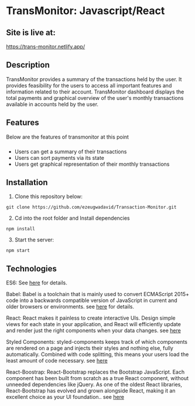 # TransMonitor: Javascript/React


## Site is live at:
https://trans-monitor.netlify.app/


## Description
TransMonitor provides a summary of the transactions held by the user. It provides feasibility for the users to access all important features and information related to their account. TransMonitor dashboard displays the total payments and graphical overview of the user's monthly transactions available in accounts held by the user.

## Features
Below are the features of transmonitor at this point

###
- Users can get a summary of their transactions<br>
- Users can sort payments via its state<br>
- Users get graphical representation of their monthly transactions<br>


## Installation

1. Clone this repository below:
```
git clone https://github.com/ezeugwadavid/Transaction-Monitor.git
```

2. Cd into the root folder and Install dependencies
```
npm install
```

3. Start the server:
```
npm start
```


## Technologies

ES6: See [here](https://en.wikipedia.org/wiki/ECMAScript) for details.

Babel: Babel is a toolchain that is mainly used to convert ECMAScript 2015+ code into a backwards compatible version of JavaScript in current and older browsers or environments.  see [here](https://babeljs.io/docs/en/) for details.

React: React makes it painless to create interactive UIs. Design simple views for each state in your application, and React will efficiently update and render just the right components when your data changes. see [here](https://reactjs.org/)

Styled Components: styled-components keeps track of which components are rendered on a page and injects their styles and nothing else, fully automatically. Combined with code splitting, this means your users load the least amount of code necessary. see [here](https://styled-components.com/docs/basics)

React-Boostrap: React-Bootstrap replaces the Bootstrap JavaScript. Each component has been built from scratch as a true React component, without unneeded dependencies like jQuery. As one of the oldest React libraries, React-Bootstrap has evolved and grown alongside React, making it an excellent choice as your UI foundation.. see [here](https://react-bootstrap.netlify.app/docs/getting-started/introduction)
